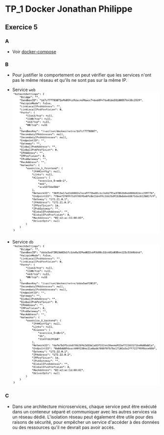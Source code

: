 # TP_1 Docker Jonathan Philippe

## Exercice 5

### A 
- Voir [docker-compose](./docker-compose.yml)

### B
- Pour justifier le comportement on peut vérifier que les services n'ont pas le même réseau et qu'ils ne sont pas sur la même IP.

- Service `web`
    ![web](./img/web.png)
    
- Service `db`
    ![db](./img/db.png) 

### C 
- Dans une architecture microservices, chaque service peut être exécuté dans un conteneur séparé et communiquer avec les autres services via un réseau dédié. L'isolation réseau peut également être utile pour des raisons de sécurité, pour empêcher un service d'accéder à des données ou des ressources qu'il ne devrait pas avoir accès.



